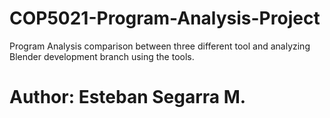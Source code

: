 # COP5021-Program-Analysis-Project
Program Analysis comparison between three different tool and analyzing Blender development branch using the tools.


# Author: Esteban Segarra M.
